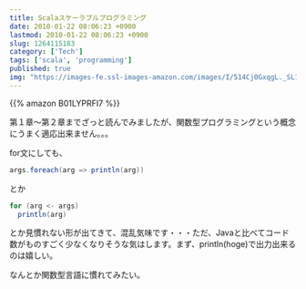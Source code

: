 ```yaml
---
title: Scalaスケーラブルプログラミング
date: 2010-01-22 08:06:23 +0900
lastmod: 2010-01-22 08:06:23 +0900
slug: 1264115183
category: ['Tech']
tags: ['scala', 'programming']
published: true
img: "https://images-fe.ssl-images-amazon.com/images/I/514Cj0GxqgL._SL160_.jpg"
---
```


{{% amazon B01LYPRFI7 %}}


第１章〜第２章までざっと読んでみましたが、関数型プログラミングという概念にうまく適応出来ません。。。

for文にしても、

```scala
args.foreach(arg => println(arg))
```

とか

```scala
for (arg <- args)
  println(arg)
```

とか見慣れない形が出てきて、混乱気味です・・・ただ、Javaと比べてコード数がものすごく少なくなりそうな気はします。まず、println(hoge)で出力出来るのは嬉しい。

なんとか関数型言語に慣れてみたい。

